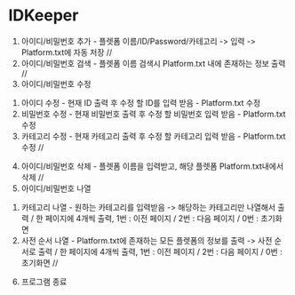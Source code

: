 # IDKeeper

1. 아이디/비밀번호 추가 - 플렛폼 이름/ID/Password/카테고리 -> 입력 -> Platform.txt에 자동 저장
//
2. 아이디/비밀번호 검색 - 플렛폼 이름 검색시 Platform.txt 내에 존재하는 정보 출력
//
3. 아이디/비밀번호 수정
1) 아이디 수정 - 현재 ID 출력 후 수정 할 ID를 입력 받음 - Platform.txt 수정
2) 비밀번호 수정 - 현재 비밀번호 출력 후 수정 할 비밀번호 입력 받음 - Platform.txt 수정
3) 카테고리 수정 - 현재 카테고리 출력 후 수정 할 카테고리 입력 받음 - Platform.txt 수정
//
4. 아이디/비밀번호 삭제 - 플렛폼 이름을 입력받고, 해당 플렛폼 Platform.txt내에서 삭제
//
5. 아이디/비밀번호 나열
1) 카테고리 나열 - 원하는 카테고리를 입력받음 -> 해당하는 카테고리만 나열해서 출력 / 한 페이지에 4개씩 출력, 1번 : 이전 페이지 / 2번 : 다음 페이지 / 0번 : 초기화면
2) 사전 순서 나열 - Platform.txt에 존재하는 모든 플렛폼의 정보를 출력 -> 사전 순서로 출력 / 한 페이지에 4개씩 출력, 1번 : 이전 페이지 / 2번 : 다음 페이지 / 0번 : 초기화면
//
6. 프로그램 종료
